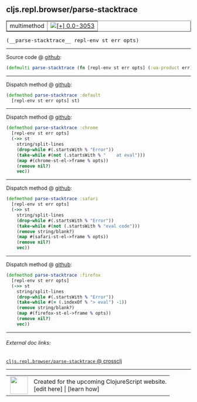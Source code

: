 ## cljs.repl.browser/parse-stacktrace



 <table border="1">
<tr>
<td>multimethod</td>
<td><a href="https://github.com/cljsinfo/cljs-api-docs/tree/0.0-3053"><img valign="middle" alt="[+] 0.0-3053" title="Added in 0.0-3053" src="https://img.shields.io/badge/+-0.0--3053-lightgrey.svg"></a> </td>
</tr>
</table>


 <samp>
(__parse-stacktrace__ repl-env st err opts)<br>
</samp>

---







Source code @ [github](https://github.com/clojure/clojurescript/blob/r3058/src/clj/cljs/repl/browser.clj#L201):

```clj
(defmulti parse-stacktrace (fn [repl-env st err opts] (:ua-product err)))
```

<!--
Repo - tag - source tree - lines:

 <pre>
clojurescript @ r3058
└── src
    └── clj
        └── cljs
            └── repl
                └── <ins>[browser.clj:201](https://github.com/clojure/clojurescript/blob/r3058/src/clj/cljs/repl/browser.clj#L201)</ins>
</pre>

-->

---

Dispatch method @ [github](https://github.com/clojure/clojurescript/blob/r3058/src/clj/cljs/repl/browser.clj#L203-L204):

```clj
(defmethod parse-stacktrace :default
  [repl-env st err opts] st)
```

<!--
Repo - tag - source tree - lines:

 <pre>
clojurescript @ r3058
└── src
    └── clj
        └── cljs
            └── repl
                └── <ins>[browser.clj:203-204](https://github.com/clojure/clojurescript/blob/r3058/src/clj/cljs/repl/browser.clj#L203-L204)</ins>
</pre>
-->

---
Dispatch method @ [github](https://github.com/clojure/clojurescript/blob/r3058/src/clj/cljs/repl/browser.clj#L265-L273):

```clj
(defmethod parse-stacktrace :chrome
  [repl-env st err opts]
  (->> st
    string/split-lines
    (drop-while #(.startsWith % "Error"))
    (take-while #(not (.startsWith % "    at eval")))
    (map #(chrome-st-el->frame % opts))
    (remove nil?)
    vec))
```

<!--
Repo - tag - source tree - lines:

 <pre>
clojurescript @ r3058
└── src
    └── clj
        └── cljs
            └── repl
                └── <ins>[browser.clj:265-273](https://github.com/clojure/clojurescript/blob/r3058/src/clj/cljs/repl/browser.clj#L265-L273)</ins>
</pre>
-->

---
Dispatch method @ [github](https://github.com/clojure/clojurescript/blob/r3058/src/clj/cljs/repl/browser.clj#L332-L341):

```clj
(defmethod parse-stacktrace :safari
  [repl-env st err opts]
  (->> st
    string/split-lines
    (drop-while #(.startsWith % "Error"))
    (take-while #(not (.startsWith % "eval code")))
    (remove string/blank?)
    (map #(safari-st-el->frame % opts))
    (remove nil?)
    vec))
```

<!--
Repo - tag - source tree - lines:

 <pre>
clojurescript @ r3058
└── src
    └── clj
        └── cljs
            └── repl
                └── <ins>[browser.clj:332-341](https://github.com/clojure/clojurescript/blob/r3058/src/clj/cljs/repl/browser.clj#L332-L341)</ins>
</pre>
-->

---
Dispatch method @ [github](https://github.com/clojure/clojurescript/blob/r3058/src/clj/cljs/repl/browser.clj#L427-L436):

```clj
(defmethod parse-stacktrace :firefox
  [repl-env st err opts]
  (->> st
    string/split-lines
    (drop-while #(.startsWith % "Error"))
    (take-while #(= (.indexOf % "> eval") -1))
    (remove string/blank?)
    (map #(firefox-st-el->frame % opts))
    (remove nil?)
    vec))
```

<!--
Repo - tag - source tree - lines:

 <pre>
clojurescript @ r3058
└── src
    └── clj
        └── cljs
            └── repl
                └── <ins>[browser.clj:427-436](https://github.com/clojure/clojurescript/blob/r3058/src/clj/cljs/repl/browser.clj#L427-L436)</ins>
</pre>
-->

---


###### External doc links:

[`cljs.repl.browser/parse-stacktrace` @ crossclj](http://crossclj.info/fun/cljs.repl.browser/parse-stacktrace.html)<br>

---

 <table>
<tr><td>
<img valign="middle" align="right" width="48px" src="http://i.imgur.com/Hi20huC.png">
</td><td>
Created for the upcoming ClojureScript website.<br>
[edit here] | [learn how]
</td></tr></table>

[edit here]:https://github.com/cljsinfo/cljs-api-docs/blob/master/cljsdoc/cljs.repl.browser/parse-stacktrace.cljsdoc
[learn how]:https://github.com/cljsinfo/cljs-api-docs/wiki/cljsdoc-files

<!--

This information was too distracting to show to readers, but I'll leave it
commented here since it is helpful to:

- pretty-print the data used to generate this document
- and show how to retrieve that data



The API data for this symbol:

```clj
{:ns "cljs.repl.browser",
 :name "parse-stacktrace",
 :signature ["[repl-env st err opts]"],
 :history [["+" "0.0-3053"]],
 :type "multimethod",
 :full-name-encode "cljs.repl.browser/parse-stacktrace",
 :source {:code "(defmulti parse-stacktrace (fn [repl-env st err opts] (:ua-product err)))",
          :title "Source code",
          :repo "clojurescript",
          :tag "r3058",
          :filename "src/clj/cljs/repl/browser.clj",
          :lines [201]},
 :extra-sources ({:code "(defmethod parse-stacktrace :default\n  [repl-env st err opts] st)",
                  :title "Dispatch method",
                  :repo "clojurescript",
                  :tag "r3058",
                  :filename "src/clj/cljs/repl/browser.clj",
                  :lines [203 204]}
                 {:code "(defmethod parse-stacktrace :chrome\n  [repl-env st err opts]\n  (->> st\n    string/split-lines\n    (drop-while #(.startsWith % \"Error\"))\n    (take-while #(not (.startsWith % \"    at eval\")))\n    (map #(chrome-st-el->frame % opts))\n    (remove nil?)\n    vec))",
                  :title "Dispatch method",
                  :repo "clojurescript",
                  :tag "r3058",
                  :filename "src/clj/cljs/repl/browser.clj",
                  :lines [265 273]}
                 {:code "(defmethod parse-stacktrace :safari\n  [repl-env st err opts]\n  (->> st\n    string/split-lines\n    (drop-while #(.startsWith % \"Error\"))\n    (take-while #(not (.startsWith % \"eval code\")))\n    (remove string/blank?)\n    (map #(safari-st-el->frame % opts))\n    (remove nil?)\n    vec))",
                  :title "Dispatch method",
                  :repo "clojurescript",
                  :tag "r3058",
                  :filename "src/clj/cljs/repl/browser.clj",
                  :lines [332 341]}
                 {:code "(defmethod parse-stacktrace :firefox\n  [repl-env st err opts]\n  (->> st\n    string/split-lines\n    (drop-while #(.startsWith % \"Error\"))\n    (take-while #(= (.indexOf % \"> eval\") -1))\n    (remove string/blank?)\n    (map #(firefox-st-el->frame % opts))\n    (remove nil?)\n    vec))",
                  :title "Dispatch method",
                  :repo "clojurescript",
                  :tag "r3058",
                  :filename "src/clj/cljs/repl/browser.clj",
                  :lines [427 436]}),
 :full-name "cljs.repl.browser/parse-stacktrace"}

```

Retrieve the API data for this symbol:

```clj
;; from Clojure REPL
(require '[clojure.edn :as edn])
(-> (slurp "https://raw.githubusercontent.com/cljsinfo/cljs-api-docs/catalog/cljs-api.edn")
    (edn/read-string)
    (get-in [:symbols "cljs.repl.browser/parse-stacktrace"]))
```

-->

